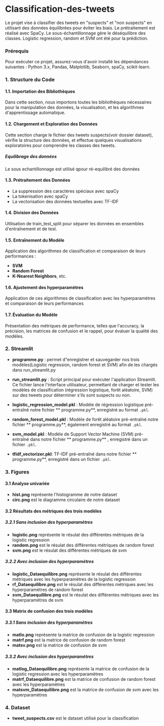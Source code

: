 # Classification-des-tweets
Le projet vise à classifier des tweets en "suspects" et "non suspects" en utilisant des données équilibrées pour éviter les biais. Le prétraitement est réalisé avec SpaCy. Le sous-échantillonnage gère le déséquilibre des classes.  Logistic regression, random et SVM ont été pour la prédiction.
### Prérequis
Pour exécuter ce projet, assurez-vous d'avoir installé les dépendances suivantes :
Python 3.x, Pandas, Matplotlib, Seaborn, spaCy, scikit-learn.
### 1. Structure du Code
#### 1.1. Importation des Bibliothèques
Dans cette section, nous importons toutes les bibliothèques nécessaires pour la manipulation des données, la visualisation, et les algorithmes d'apprentissage automatique.
#### 1.2. Chargement et Exploration des Données
Cette section charge le fichier des tweets suspects(voir dossier dataset), vérifie la structure des données, et effectue quelques visualisations exploratoires pour comprendre les classes des tweets.
##### Equilibrage des données
Le sous echantillonnage est utilisé qpour ré-equilibré des données
#### 1.3. Prétraitement des Données

- La suppression des caractères spéciaux avec spaCy
- La tokenisation avec spaCy
- La vectorisation des données textuelles avec TF-IDF

#### 1.4. Division des Données
Utilisation de train_test_split pour séparer les données en ensembles d'entraînement et de test.
#### 1.5. Entraînement du Modèle
Application des algorithmes de classification et comparaison de leurs performances :

- **SVM**
- **Random Forest**
- **K-Nearest Neighbors**, etc.
#### 1.6. Ajustement des hyperparamètres 
Application de ces algorithmes de classification avec les hyperparamètres et comparaison de leurs performances
#### 1.7. Évaluation du Modèle
Présentation des métriques de performance, telles que l'accuracy, la précision, les matrices de confusion et le rappel, pour évaluer la qualité des modèles.
### 2. Streamlit
- **programme.py** : permet d"enregistrer et sauvegarder nos trois modèles(Logistic regression, random forest et SVM) afin de les chargés dans run_streamlit.py
- **run_streamlit.py** : Script principal pour exécuter l'application Streamlit. Ce fichier lance l'interface utilisateur, permettant de charger et tester les modèles de classification (régression logistique, forêt aléatoire, SVM) sur des tweets pour déterminer s'ils sont suspects ou non.

- **logistic_regression_model.pkl** : Modèle de régression logistique pré-entraîné notre fichier ** programme.py**, enregistré au format `.pkl`. 
- **random_forest_model.pkl** : Modèle de forêt aléatoire pré-entraîné notre fichier ** programme.py**, également enregistré au format `.pkl`. 

- **svm_model.pkl** : Modèle de Support Vector Machine (SVM) pré-entraîné dans notre fichier ** programme.py** , enregistré dans un fichier `.pkl`.
- **tfidf_vectorizer.pkl**: TF-IDF pré-entraîné dans notre fichier ** programme.py**, enregistré dans un fichier `.pkl`.
### 3. Figures
#### 3.1 Analyse univariée
- **hist.png** représente l'histogramme de notre dataset
- **circ.png** est le diagramme circulaire de notre dataset
#### 3.2 Résultats des métriques des trois modèles
##### 3.2.1 Sans inclusion des hyperparamètres
- **logistic.png** représente le résulat des différentes métriques de la logistic regression
- **random.png** est le résulat des différentes métriques de random forest
- **svm.png** est le résulat des différentes métriques de svm

##### 3.2.2 Avec inclusion des hyperparamètres
- **logistic_Dataequilibre.png** représente le résulat des différentes métriques avec les hyperparamètres de la logistic regression
- **rf_Dataequilibre.png** est le résulat des différentes métriques avec les hyperparamètres de random forest
- **svm_Dataequilibre.png** est le résulat des différentes métriques avec les hyperparamètres de svm

#### 3.3 Matrix de confusion des trois modèles
##### 3.3.1 Sans inclusion des hyperparamètres
- **matlo.png** représente la matrice de confusion de la logistic regression
- **matrf.png** est  la matrice de confusion de random forest
- **matsv.png** est  la matrice de confusion de svm
##### 3.3.2 Avec inclusion des hyperparamètres
- **matlog_Dataequilibre.png** représente la matrice de confusion de la logistic regression avec les hyperparamètres
- **matrf_Dataequilibre.png** est  la matrice de confusion de random forest avec les hyperparamètres
- **matsvm_Dataequilibre.png** est  la matrice de confusion de svm avec les hyperparamètres
### 4. Dataset
  - **tweet_suspects.csv** est le dataset utilisé pour la classification
